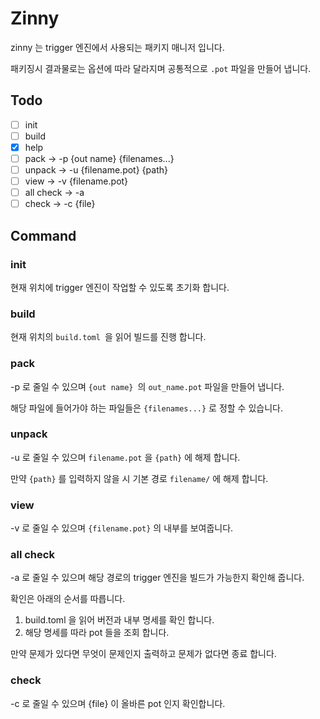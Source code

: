 # Zinny

zinny 는 trigger 엔진에서 사용되는 패키지 매니저 입니다.

패키징시 결과물로는 옵션에 따라 달라지며 공통적으로 `.pot` 파일을 만들어 냅니다.

## Todo

- [ ] init 			
- [ ] build
- [x] help
- [ ] pack -> -p {out name} {filenames...}
- [ ] unpack -> -u {filename.pot} {path}
- [ ] view -> -v {filename.pot}
- [ ] all check -> -a
- [ ] check -> -c {file}

## Command

### init 

현재 위치에 trigger 엔진이 작업할 수 있도록 초기화 합니다.



### build

현재 위치의 `build.toml `을 읽어 빌드를 진행 합니다.



### pack

-p 로 줄일 수 있으며 `{out name} `의 `out_name.pot` 파일을 만들어 냅니다.

해당 파일에 들어가야 하는 파일들은 `{filenames...}` 로 정할 수 있습니다.



### unpack 

-u 로 줄일 수 있으며 `filename.pot` 을 `{path}` 에 해제 합니다.

만약  `{path}` 를 입력하지 않을 시 기본 경로 `filename/` 에 해제 합니다.



### view

-v 로 줄일 수 있으며 `{filename.pot}` 의 내부를 보여줍니다.



### all check 

-a 로 줄일 수 있으며 해당 경로의 trigger 엔진을 빌드가 가능한지 확인해 줍니다. 

확인은 아래의 순서를 따릅니다.

1. build.toml 을 읽어 버전과 내부 명세를 확인 합니다.
2. 해당 명세를 따라 pot 들을 조회 합니다. 

만약 문제가 있다면 무엇이 문제인지 출력하고 문제가 없다면 종료 합니다.



### check

-c 로 줄일 수 있으며 {file} 이 올바른 pot 인지 확인합니다.

